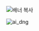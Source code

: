 ![배너 복사](https://user-images.githubusercontent.com/89298198/197956856-c21fc14e-64e6-4d1d-9b2f-f106cff577ab.png)


![ai_dng](https://github.com/DBLabProj/ai_dang/assets/89298198/3125a7c7-ce25-4a73-bb64-93f8a8d23ffc)
